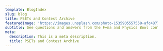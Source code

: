```yaml
---
template: BlogIndex
slug: blog
title: PSETs and Contest Archive
featuredImage: 'https://images.unsplash.com/photo-1535905557558-afc4877a26fc?ixlib=rb-1.2.1&ixid=eyJhcHBfaWQiOjEyMDd9&auto=format&fit=crop&w=1234&q=80'
subtitle: See questions and answers from the F=ma and Physics Bowl contests for practice.
meta:
  description: This is a meta description.
  title: PSETs and Contest Archive
---
```

